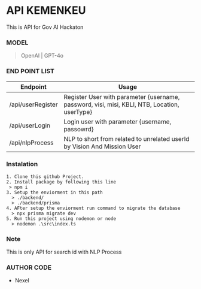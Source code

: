 # API KEMENKEU

This is API for Gov AI Hackaton


### MODEL
> OpenAI | GPT-4o

### END POINT LIST
| Endpoint          | Usage                                                                                       |
|-------------------|---------------------------------------------------------------------------------------------|
| /api/userRegister | Register User with parameter {username, password, visi, misi, KBLI, NTB, Location, userType}|
| /api/userLogin    | Login user with parameter {username, passowrd}                                              |
| /api/nlpProcess   | NLP to short from related to unrelated userId by Vision And Mission User                    |

### Instalation
```
1. Clone this github Project.
2. Install package by following this line
 > npm i
3. Setup the enviorment in this path
  > ./backend/
  > ./backend/prisma
4. AFter setup the enviorment run command to migrate the database
  > npx prisma migrate dev
5. Run this project using nodemon or node
  > nodemon .\src\index.ts
```

### Note
This is only API for search id with NLP Process


### AUTHOR CODE
- Nexel
